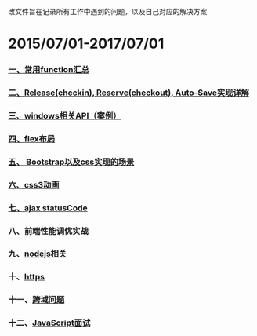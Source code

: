 改文件旨在记录所有工作中遇到的问题，以及自己对应的解决方案

# 2015/07/01-2017/07/01

### [一、常用function汇总](./issues/tools.md)

### [二、Release(checkin), Reserve(checkout), Auto-Save实现详解](./issues/lock.md)

### [三、windows相关API（案例）](./issues/windowsAPI.md)

### [四、flex布局](./issues/flex.md)

### [五、 Bootstrap以及css实现的场景](./issues/bootstrap.md)

### [六、css3动画](./issues/animation.md)

### [七、ajax statusCode](./issues/ajax.md)

### 八、前端性能调优实战

### 九、[nodejs相关](./node/abc.md)

### 十、[https](./issues/https.md)

### 十一、[跨域问题](./issues/cors.md)

### 十二、[JavaScript面试](./js/interview.md)

